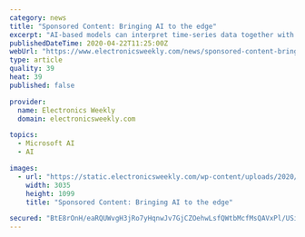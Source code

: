```yaml
---
category: news
title: "Sponsored Content: Bringing AI to the edge"
excerpt: "AI-based models can interpret time-series data together with real-time inputs to determine ... The cloud layer can be deployed on AWS, Microsoft Azure or custom server solutions. Coordination of the various layers is provided through Octonion’s Brainium software environment, which provides edge-to-cloud support in a zero-code environment."
publishedDateTime: 2020-04-22T11:25:00Z
webUrl: "https://www.electronicsweekly.com/news/sponsored-content-bringing-ai-edge-2020-04/"
type: article
quality: 39
heat: 39
published: false

provider:
  name: Electronics Weekly
  domain: electronicsweekly.com

topics:
  - Microsoft AI
  - AI

images:
  - url: "https://static.electronicsweekly.com/wp-content/uploads/2020/04/22121524/smartedge-graphic.jpg"
    width: 3035
    height: 1099
    title: "Sponsored Content: Bringing AI to the edge"

secured: "BtE8rOnH/eaRQUWvgH3jRo7yHqnwJv7GjCZOehwLsfQWtbMcfMsQAVxPl/USi18IWpQrIFQlisGe95NpnF6c/P4GH04pTJ5lAOLc1V20GDD5Tr/o06iUgKztvi/5+YjhnonfxXHloPnMXxY6r6FPFq/JmIIGKSYfs4eEM3TldD0zOABCn84YgsI73W0EUKVel1P2GKOaKsvz5ONeJKoKNvMB6YjFgPmVSTYBrumDMW339+CfxFqytkLlE4EQUF6Owq3jw4Y+qKuN1yNop0Behf+2Ctntc41jBgoZMutcRUcbP0X5x2ahnfPXtkPk+6GkkZJQAmmmGVoAqzyi9maXKS896TogIkr2Gn+wd6f2/fMuaX3e//Ued9G2rYPwz4KGMQoLRSqDDArHCmjKmZSgRypHBuMtoxRUJ8LUqi6aeI2Bo7UnYD2UyEp6MrBDCUyXigowAL7fp6ex7w26tjnexdX0ge5mHS8dHkPt6GPNpuM=;l8wYQCjpcAf0OiB5X+JLXw=="
---
```


